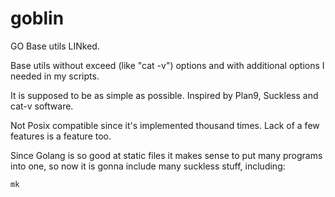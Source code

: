 # goblin

GO Base utils LINked.

Base utils without exceed (like "cat -v") options
and with additional options I needed in my scripts.

It is supposed to be as simple as possible.
Inspired by Plan9, Suckless and cat-v software.

Not Posix compatible since it's implemented thousand times.
Lack of a few features is a feature too.

Since Golang is so good at static files it makes sense to
put many programs into one, so now it is gonna include many
suckless stuff, including:

	mk

